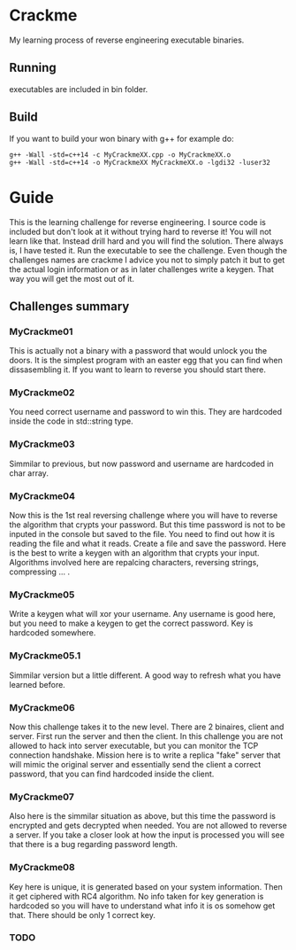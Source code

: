 # Crackme
My learning process of reverse engineering executable binaries.

## Running
executables are included in bin folder.

## Build
If you want to build your won binary with g++ for example do:
```
g++ -Wall -std=c++14 -c MyCrackmeXX.cpp -o MyCrackmeXX.o
g++ -Wall -std=c++14 -o MyCrackmeXX MyCrackmeXX.o -lgdi32 -luser32
```
# Guide
This is the learning challenge for reverse engineering. I source code is included but don't look at it without trying hard to reverse it! You will not learn like that. Instead drill hard and you will find the solution. There always is, I have tested it. Run the executable to see the challenge. Even though the challenges names are crackme I advice you not to simply patch it but to get the actual login information or as in later challenges write a keygen. That way you will get the most out of it.

## Challenges summary
### MyCrackme01
This is actually not a binary with a password that would unlock you the doors. It is the simplest program with an easter egg that you can find when dissasembling it. If you want to learn to reverse you should start there.

### MyCrackme02
You need correct username and password to win this. They are hardcoded inside the code in std::string type.

### MyCrackme03
Simmilar to previous, but now password and username are hardcoded in char array.

### MyCrackme04
Now this is the 1st real reversing challenge where you will have to reverse the algorithm that crypts your password. But this time password is not to be inputed in the console but saved to the file. You need to find out how it is reading the file and what it reads. Create a file and save the password. Here is the best to write a keygen with an algorithm that crypts your input. Algorithms involved here are repalcing characters, reversing strings, compressing ... .

### MyCrackme05
Write a keygen what will xor your username. Any username is good here, but you need to make a keygen to get the correct password. Key is hardcoded somewhere.

### MyCrackme05.1
Simmilar version but a little different. A good way to refresh what you have learned before.

### MyCrackme06
Now this challenge takes it to the new level. There are 2 binaires, client and server. First run the server and then the client. In this challenge you are not allowed to hack into server executable, but you can monitor the TCP connection handshake. Mission here is to write a replica "fake" server that will mimic the original server and essentially send the client a correct password, that you can find hardcoded inside the client.

### MyCrackme07
Also here is the simmilar situation as above, but this time the password is encrypted and gets decrypted when needed. You are not allowed to reverse a server. If you take a closer look at how the input is processed you will see that there is a bug regarding password length.

### MyCrackme08
Key here is unique, it is generated based on your system information. Then it get ciphered with RC4 algorithm. No info taken for key generation is hardcoded so you will have to understand what info it is os somehow get that. There should be only 1 correct key.

### TODO
